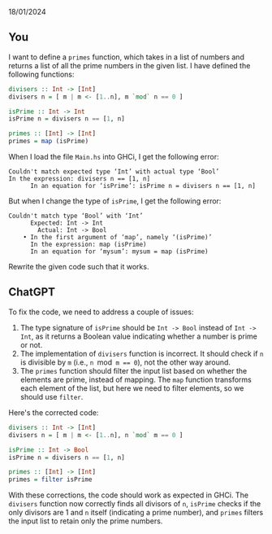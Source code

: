 18/01/2024
## You

I want to define a `primes` function, which takes in a list of numbers and returns a list of all the prime numbers in the given list. I have defined the following functions:
```haskell
divisers :: Int -> [Int]
divisers n = [ m | m <- [1..n], m `mod` n == 0 ]

isPrime :: Int -> Int
isPrime n = divisers n == [1, n]

primes :: [Int] -> [Int]
primes = map (isPrime)
```

When I load the file `Main.hs` into GHCi, I get the following error:

```plaintext
Couldn't match expected type ‘Int’ with actual type ‘Bool’
In the expression: divisers n == [1, n]
      In an equation for ‘isPrime’: isPrime n = divisers n == [1, n]
```

But when I change the type of `isPrime`, I get the following error:

```plaintext
Couldn't match type ‘Bool’ with ‘Int’
      Expected: Int -> Int
        Actual: Int -> Bool
    • In the first argument of ‘map’, namely ‘(isPrime)’
      In the expression: map (isPrime)
      In an equation for ‘mysum’: mysum = map (isPrime)
```

Rewrite the given code such that it works.


## ChatGPT

To fix the code, we need to address a couple of issues:

1. The type signature of `isPrime` should be `Int -> Bool` instead of `Int -> Int`, as it returns a Boolean value indicating whether a number is prime or not.
2. The implementation of `divisers` function is incorrect. It should check if `n` is divisible by `m` (i.e., `n `mod` m == 0`), not the other way around.
3. The `primes` function should filter the input list based on whether the elements are prime, instead of mapping. The `map` function transforms each element of the list, but here we need to filter elements, so we should use `filter`.

Here's the corrected code:

```haskell
divisers :: Int -> [Int]
divisers n = [ m | m <- [1..n], n `mod` m == 0 ]

isPrime :: Int -> Bool
isPrime n = divisers n == [1, n]

primes :: [Int] -> [Int]
primes = filter isPrime
```

With these corrections, the code should work as expected in GHCi. The `divisers` function now correctly finds all divisors of `n`, `isPrime` checks if the only divisors are 1 and `n` itself (indicating a prime number), and `primes` filters the input list to retain only the prime numbers.